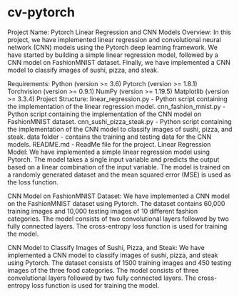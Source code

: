 # cv-pytorch
Project Name: Pytorch Linear Regression and CNN Models
Overview:
In this project, we have implemented linear regression and convolutional neural network (CNN) models using the Pytorch deep learning framework. We have started by building a simple linear regression model, followed by a CNN model on FashionMNIST dataset. Finally, we have implemented a CNN model to classify images of sushi, pizza, and steak.

Requirements:
Python (version >= 3.6)
Pytorch (version >= 1.8.1)
Torchvision (version >= 0.9.1)
NumPy (version >= 1.19.5)
Matplotlib (version >= 3.3.4)
Project Structure:
linear_regression.py - Python script containing the implementation of the linear regression model.
cnn_fashion_mnist.py - Python script containing the implementation of the CNN model on FashionMNIST dataset.
cnn_sushi_pizza_steak.py - Python script containing the implementation of the CNN model to classify images of sushi, pizza, and steak.
data folder - contains the training and testing data for the CNN models.
README.md - ReadMe file for the project.
Linear Regression Model:
We have implemented a simple linear regression model using Pytorch. The model takes a single input variable and predicts the output based on a linear combination of the input variable. The model is trained on a randomly generated dataset and the mean squared error (MSE) is used as the loss function. 

CNN Model on FashionMNIST Dataset:
We have implemented a CNN model on the FashionMNIST dataset using Pytorch. The dataset contains 60,000 training images and 10,000 testing images of 10 different fashion categories. The model consists of two convolutional layers followed by two fully connected layers. The cross-entropy loss function is used for training the model. 

CNN Model to Classify Images of Sushi, Pizza, and Steak:
We have implemented a CNN model to classify images of sushi, pizza, and steak using Pytorch. The dataset consists of 1500 training images and 450 testing images of the three food categories. The model consists of three convolutional layers followed by two fully connected layers. The cross-entropy loss function is used for training the model. 




